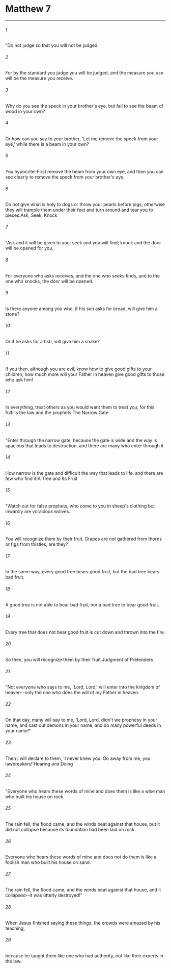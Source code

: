 # Matthew 7
***



###### 1 
"Do not judge so that you will not be judged. 

###### 2 
For by the standard you judge you will be judged, and the measure you use will be the measure you receive. 

###### 3 
Why do you see the speck in your brother's eye, but fail to see the beam of wood in your own? 

###### 4 
Or how can you say to your brother, 'Let me remove the speck from your eye,' while there is a beam in your own? 

###### 5 
You hypocrite! First remove the beam from your own eye, and then you can see clearly to remove the speck from your brother's eye. 

###### 6 
Do not give what is holy to dogs or throw your pearls before pigs; otherwise they will trample them under their feet and turn around and tear you to pieces.Ask, Seek, Knock 

###### 7 
"Ask and it will be given to you; seek and you will find; knock and the door will be opened for you. 

###### 8 
For everyone who asks receives, and the one who seeks finds, and to the one who knocks, the door will be opened. 

###### 9 
Is there anyone among you who, if his son asks for bread, will give him a stone? 

###### 10 
Or if he asks for a fish, will give him a snake? 

###### 11 
If you then, although you are evil, know how to give good gifts to your children, how much more will your Father in heaven give good gifts to those who ask him! 

###### 12 
In everything, treat others as you would want them to treat you, for this fulfills the law and the prophets.The Narrow Gate 

###### 13 
"Enter through the narrow gate, because the gate is wide and the way is spacious that leads to destruction, and there are many who enter through it. 

###### 14 
How narrow is the gate and difficult the way that leads to life, and there are few who find it!A Tree and Its Fruit 

###### 15 
"Watch out for false prophets, who come to you in sheep's clothing but inwardly are voracious wolves. 

###### 16 
You will recognize them by their fruit. Grapes are not gathered from thorns or figs from thistles, are they? 

###### 17 
In the same way, every good tree bears good fruit, but the bad tree bears bad fruit. 

###### 18 
A good tree is not able to bear bad fruit, nor a bad tree to bear good fruit. 

###### 19 
Every tree that does not bear good fruit is cut down and thrown into the fire. 

###### 20 
So then, you will recognize them by their fruit.Judgment of Pretenders 

###### 21 
"Not everyone who says to me, 'Lord, Lord,' will enter into the kingdom of heaven--only the one who does the will of my Father in heaven. 

###### 22 
On that day, many will say to me, 'Lord, Lord, didn't we prophesy in your name, and cast out demons in your name, and do many powerful deeds in your name?' 

###### 23 
Then I will declare to them, 'I never knew you. Go away from me, you lawbreakers!'Hearing and Doing 

###### 24 
"Everyone who hears these words of mine and does them is like a wise man who built his house on rock. 

###### 25 
The rain fell, the flood came, and the winds beat against that house, but it did not collapse because its foundation had been laid on rock. 

###### 26 
Everyone who hears these words of mine and does not do them is like a foolish man who built his house on sand. 

###### 27 
The rain fell, the flood came, and the winds beat against that house, and it collapsed--it was utterly destroyed!" 

###### 28 
When Jesus finished saying these things, the crowds were amazed by his teaching, 

###### 29 
because he taught them like one who had authority, not like their experts in the law.
